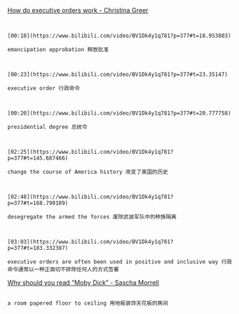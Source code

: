 
[How do executive orders work - Christina Greer](https://www.bilibili.com/video/BV1Dk4y1q781?p=377)

```ad-note


[00:18](https://www.bilibili.com/video/BV1Dk4y1q781?p=377#t=18.953803)

emancipation approbation 释放批准

```

```ad-note


[00:23](https://www.bilibili.com/video/BV1Dk4y1q781?p=377#t=23.35147)

executive order 行政命令

```
```ad-note


[00:20](https://www.bilibili.com/video/BV1Dk4y1q781?p=377#t=20.777758)

presidential degree 总统令

```
```ad-note


[02:25](https://www.bilibili.com/video/BV1Dk4y1q781?p=377#t=145.687466)

change the course of America history 改变了美国的历史

```
```ad-note


[02:48](https://www.bilibili.com/video/BV1Dk4y1q781?p=377#t=168.790109)

desegregate the armed the forces 废除武装军队中的种族隔离

```

```ad-note


[03:03](https://www.bilibili.com/video/BV1Dk4y1q781?p=377#t=183.332387)

executive orders are often been used in positive and inclusive way 行政命令通常以一种正面切不排除任何人的方式签署

```


[Why should you read “Moby Dick” - Sascha Morrell](https://www.bilibili.com/video/BV1Dk4y1q781?p=378)

```ad-note

a room papered floor to ceiling 用地板装饰天花板的房间

```